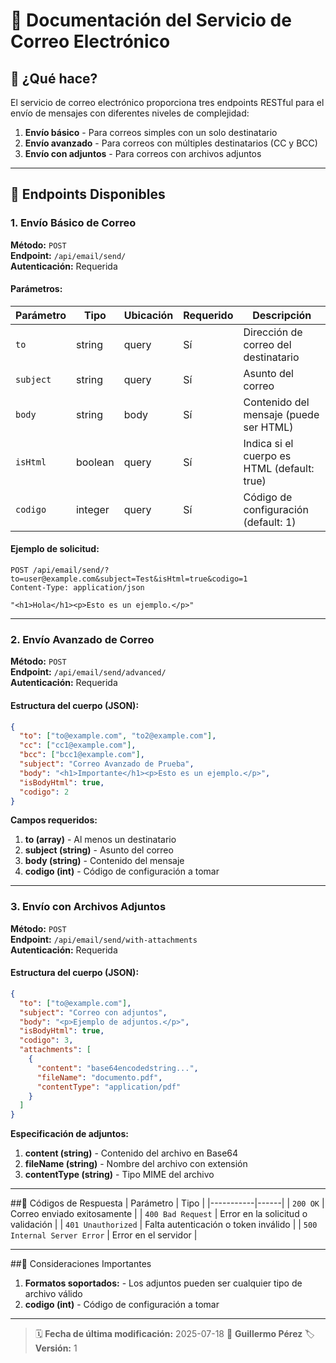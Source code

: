 # 📧 Documentación del Servicio de Correo Electrónico

## 🎯 ¿Qué hace?

El servicio de correo electrónico proporciona tres endpoints RESTful para el envío de mensajes con diferentes niveles de complejidad:

1. **Envío básico** - Para correos simples con un solo destinatario
2. **Envío avanzado** - Para correos con múltiples destinatarios (CC y BCC)
3. **Envío con adjuntos** - Para correos con archivos adjuntos

---

## 🔌 Endpoints Disponibles

### 1. Envío Básico de Correo
**Método:** `POST`  
**Endpoint:** `/api/email/send/`  
**Autenticación:** Requerida

#### Parámetros:
| Parámetro | Tipo | Ubicación | Requerido | Descripción |
|-----------|------|-----------|-----------|-------------|
| `to` | string | query | Sí | Dirección de correo del destinatario |
| `subject` | string | query | Sí | Asunto del correo |
| `body` | string | body | Sí | Contenido del mensaje (puede ser HTML) |
| `isHtml` | boolean | query | Sí | Indica si el cuerpo es HTML (default: true) |
| `codigo` | integer | query | Sí | Código de configuración (default: 1) |

#### Ejemplo de solicitud:
```http
POST /api/email/send/?to=user@example.com&subject=Test&isHtml=true&codigo=1
Content-Type: application/json

"<h1>Hola</h1><p>Esto es un ejemplo.</p>"
```
---

### 2. Envío Avanzado de Correo
**Método:** `POST`  
**Endpoint:** `/api/email/send/advanced/`  
**Autenticación:** Requerida
#### Estructura del cuerpo (JSON):
```json
{
  "to": ["to@example.com", "to2@example.com"],
  "cc": ["cc1@example.com"],
  "bcc": ["bcc1@example.com"],
  "subject": "Correo Avanzado de Prueba",
  "body": "<h1>Importante</h1><p>Esto es un ejemplo.</p>",
  "isBodyHtml": true,
  "codigo": 2
}
```
**Campos requeridos:**
1. **to (array)** - Al menos un destinatario
2. **subject (string)** - Asunto del correo
3. **body (string)** - Contenido del mensaje
4. **codigo (int)** - Código de configuración a tomar

---

 ### 3. Envío con Archivos Adjuntos
**Método:** `POST`  
**Endpoint:** `/api/email/send/with-attachments`  
**Autenticación:** Requerida
#### Estructura del cuerpo (JSON):
```json
{
  "to": ["to@example.com"],
  "subject": "Correo con adjuntos",
  "body": "<p>Ejemplo de adjuntos.</p>",
  "isBodyHtml": true,
  "codigo": 3,
  "attachments": [
    {
      "content": "base64encodedstring...",
      "fileName": "documento.pdf",
      "contentType": "application/pdf"
    }
  ]
}
```
**Especificación de adjuntos:**
1. **content (string)** - Contenido del archivo en Base64
2. **fileName (string)** - 	Nombre del archivo con extensión
3. **contentType (string)** - Tipo MIME del archivo

---

##🚦 Códigos de Respuesta
| Parámetro | Tipo | 
|-----------|------|
| `200 OK` | Correo enviado exitosamente | 
| `400 Bad Request` | Error en la solicitud o validación |
| `401 Unauthorized` | Falta autenticación o token inválido |
| `500 Internal Server Error` | Error en el servidor |

---

##📌 Consideraciones Importantes
1. **Formatos soportados:** - Los adjuntos pueden ser cualquier tipo de archivo válido
2. **codigo (int)** - Código de configuración a tomar

---

> 🗓️ **Fecha de última modificación:** 2025-07-18
> 👤 **Guillermo Pérez**
> 🏷️ **Versión:** 1


